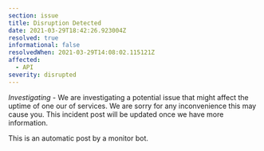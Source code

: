 ```yaml
---
section: issue
title: Disruption Detected
date: 2021-03-29T18:42:26.923004Z
resolved: true
informational: false
resolvedWhen: 2021-03-29T14:08:02.115121Z
affected:
  - API
severity: disrupted
---
```

*Investigating* - We are investigating a potential issue that might affect the uptime of one our of services. We are sorry for any inconvenience this may cause you. This incident post will be updated once we have more information.

This is an automatic post by a monitor bot.
        
